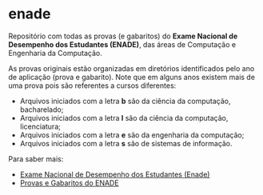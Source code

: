 # enade
Repositório com todas as provas (e gabaritos) do **Exame Nacional de Desempenho
dos Estudantes (ENADE)**, das áreas de Computação e Engenharia da Computação.

As provas originais estão organizadas em diretórios identificados pelo
ano de aplicação (prova e gabarito). Note que em alguns anos existem mais
de uma prova pois são referentes a cursos diferentes:

* Arquivos iniciados com a letra **b** são da ciência da computação, bacharelado;
* Arquivos iniciados com a letra **l** são da ciência da computação, licenciatura;
* Arquivos iniciados com a letra **e** são da engenharia da computação;
* Arquivos iniciados com a letra **s** são de sistemas de informação.

Para saber mais:

* [Exame Nacional de Desempenho dos Estudantes (Enade)](http://portal.inep.gov.br/web/guest/enade)
* [Provas e Gabaritos do ENADE](http://portal.inep.gov.br/web/guest/educacao-superior/enade/provas-e-gabaritos)
